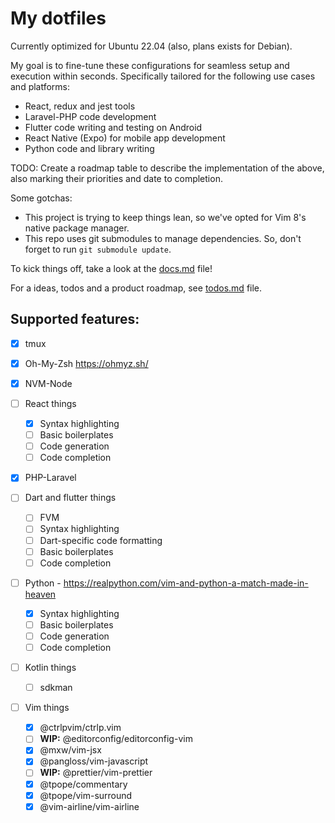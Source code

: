 # My dotfiles

Currently optimized for Ubuntu 22.04 (also, plans exists for Debian).

My goal is to fine-tune these configurations for seamless setup and execution within seconds. Specifically tailored for the following use cases and platforms:

- React, redux and jest tools
- Laravel-PHP code development
- Flutter code writing and testing on Android
- React Native (Expo) for mobile app development
- Python code and library writing

TODO: Create a roadmap table to describe the implementation of the above, also marking their priorities and date to completion.

Some gotchas:

- This project is trying to keep things lean, so we've opted for Vim 8's native package manager.
- This repo uses git submodules to manage dependencies. So, don't forget to run `git submodule update`.

To kick things off, take a look at the [docs.md](./docs.md) file!

For a ideas, todos and a product roadmap, see [todos.md](./todos.md) file.

## Supported features:

- [x] tmux

- [x] Oh-My-Zsh https://ohmyz.sh/

- [x] NVM-Node

- [ ] React things

  - [x] Syntax highlighting
  - [ ] Basic boilerplates
  - [ ] Code generation
  - [ ] Code completion

- [x] PHP-Laravel

- [ ] Dart and flutter things

  - [ ] FVM 
  - [ ] Syntax highlighting
  - [ ] Dart-specific code formatting
  - [ ] Basic boilerplates
  - [ ] Code completion

- [ ] Python - https://realpython.com/vim-and-python-a-match-made-in-heaven 

  - [x] Syntax highlighting
  - [ ] Basic boilerplates
  - [ ] Code generation
  - [ ] Code completion

- [ ] Kotlin things

  - [ ] sdkman

- [ ] Vim things

  - [x] @ctrlpvim/ctrlp.vim
  - [ ] **WIP:** @editorconfig/editorconfig-vim
  - [x] @mxw/vim-jsx
  - [x] @pangloss/vim-javascript
  - [ ] **WIP:** @prettier/vim-prettier
  - [x] @tpope/commentary
  - [x] @tpope/vim-surround
  - [x] @vim-airline/vim-airline
